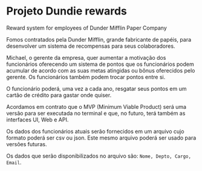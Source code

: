 # Projeto Dundie rewards
Reward system for employees of Dunder Mifflin Paper Company

Fomos contratados pela Dunder Mifflin, grande fabricante de papéis, para desenvolver um sistema de recompensas para seus colaboradores.

Michael, o gerente da empresa, quer aumentar a motivação dos funcionários oferecendo um sistema de pontos que os funcionários podem acumular de acordo com as suas metas atingidas ou bônus oferecidos pelo gerente. Os funcionários também podem trocar pontos entre si.

O funcionário poderá, uma vez a cada ano, resgatar seus pontos em um cartão de crédito para gastar onde quiser.

Acordamos em contrato que o MVP (Minimum Viable Product) será uma versão para ser executada no terminal e que, no futuro, terá também as interfaces UI, Web e API.

Os dados dos funcionários atuais serão fornecidos em um arquivo cujo formato poderá ser csv ou json. Este mesmo arquivo poderá ser usado para versões futuras.

Os dados que serão disponibilizados no arquivo são: ```Nome, Depto, Cargo, Email```.
